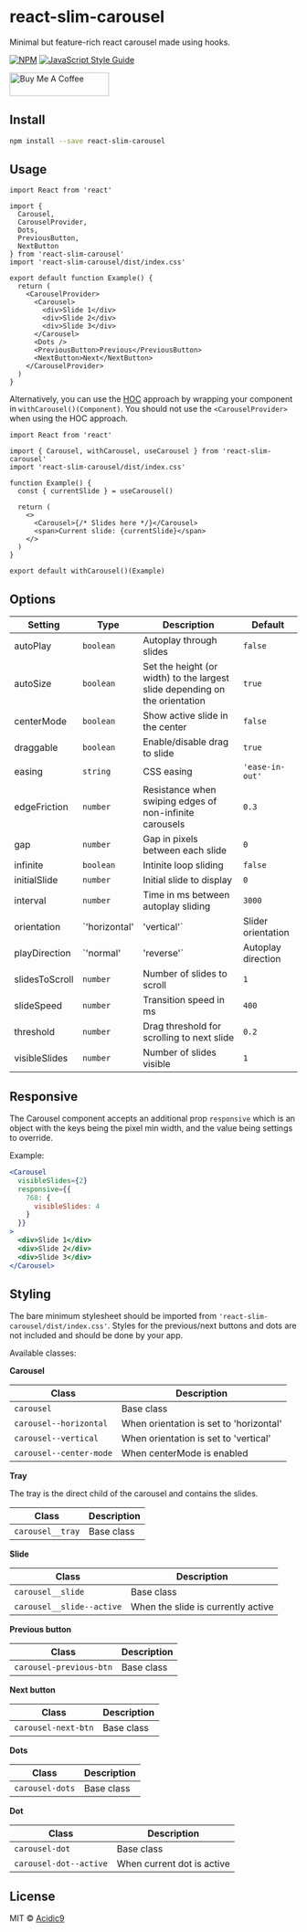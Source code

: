 # react-slim-carousel

Minimal but feature-rich react carousel made using hooks.

[![NPM](https://img.shields.io/npm/v/react-slim-carousel.svg)](https://www.npmjs.com/package/react-slim-carousel) [![JavaScript Style Guide](https://img.shields.io/badge/code_style-standard-brightgreen.svg)](https://standardjs.com)

<a href="https://www.buymeacoffee.com/ariseyhun" target="_blank"><img src="https://cdn.buymeacoffee.com/buttons/v2/default-orange.png" alt="Buy Me A Coffee" height="41" width="174"></a>

## Install

```bash
npm install --save react-slim-carousel
```

## Usage

```tsx
import React from 'react'

import {
  Carousel,
  CarouselProvider,
  Dots,
  PreviousButton,
  NextButton
} from 'react-slim-carousel'
import 'react-slim-carousel/dist/index.css'

export default function Example() {
  return (
    <CarouselProvider>
      <Carousel>
        <div>Slide 1</div>
        <div>Slide 2</div>
        <div>Slide 3</div>
      </Carousel>
      <Dots />
      <PreviousButton>Previous</PreviousButton>
      <NextButton>Next</NextButton>
    </CarouselProvider>
  )
}
```

Alternatively, you can use the [HOC](https://reactjs.org/docs/higher-order-components.html) approach by wrapping your component in `withCarousel()(Component)`. You should not use the `<CarouselProvider>` when using the HOC approach.

```tsx
import React from 'react'

import { Carousel, withCarousel, useCarousel } from 'react-slim-carousel'
import 'react-slim-carousel/dist/index.css'

function Example() {
  const { currentSlide } = useCarousel()

  return (
    <>
      <Carousel>{/* Slides here */}</Carousel>
      <span>Current slide: {currentSlide}</span>
    </>
  )
}

export default withCarousel()(Example)
```

## Options

| Setting        | Type                        | Description                                                                 | Default         |
| -------------- | --------------------------- | --------------------------------------------------------------------------- | --------------- |
| autoPlay       | `boolean`                   | Autoplay through slides                                                     | `false`         |
| autoSize       | `boolean`                   | Set the height (or width) to the largest slide depending on the orientation | `true`          |
| centerMode     | `boolean`                   | Show active slide in the center                                             | `false`         |
| draggable      | `boolean`                   | Enable/disable drag to slide                                                | `true`          |
| easing         | `string`                    | CSS easing                                                                  | `'ease-in-out'` |
| edgeFriction   | `number`                    | Resistance when swiping edges of non-infinite carousels                     | `0.3`           |
| gap            | `number`                    | Gap in pixels between each slide                                            | `0`             |
| infinite       | `boolean`                   | Intinite loop sliding                                                       | `false`         |
| initialSlide   | `number`                    | Initial slide to display                                                    | `0`             |
| interval       | `number`                    | Time in ms between autoplay sliding                                         | `3000`          |
| orientation    | `'horizontal' | 'vertical'` | Slider orientation                                                          | `'horizontal'`  |
| playDirection  | `'normal' | 'reverse'`      | Autoplay direction                                                          | `'normal'`      |
| slidesToScroll | `number`                    | Number of slides to scroll                                                  | `1`             |
| slideSpeed     | `number`                    | Transition speed in ms                                                      | `400`           |
| threshold      | `number`                    | Drag threshold for scrolling to next slide                                  | `0.2`           |
| visibleSlides  | `number`                    | Number of slides visible                                                    | `1`             |

## Responsive

The Carousel component accepts an additional prop `responsive` which is an object with the keys being the pixel min width, and the value being settings to override.

Example:

```jsx
<Carousel
  visibleSlides={2}
  responsive={{
    768: {
      visibleSlides: 4
    }
  }}
>
  <div>Slide 1</div>
  <div>Slide 2</div>
  <div>Slide 3</div>
</Carousel>
```

## Styling

The bare minimum stylesheet should be imported from `'react-slim-carousel/dist/index.css'`. Styles for the previous/next buttons and dots are not included and should be done by your app.

Available classes:

**Carousel**

| Class                   | Description                             |
| ----------------------- | --------------------------------------- |
| `carousel`              | Base class                              |
| `carousel--horizontal`  | When orientation is set to 'horizontal' |
| `carousel--vertical`    | When orientation is set to 'vertical'   |
| `carousel--center-mode` | When centerMode is enabled              |

**Tray**

The tray is the direct child of the carousel and contains the slides.

| Class            | Description |
| ---------------- | ----------- |
| `carousel__tray` | Base class  |

**Slide**

| Class                     | Description                        |
| ------------------------- | ---------------------------------- |
| `carousel__slide`         | Base class                         |
| `carousel__slide--active` | When the slide is currently active |

**Previous button**

| Class                   | Description |
| ----------------------- | ----------- |
| `carousel-previous-btn` | Base class  |

**Next button**

| Class               | Description |
| ------------------- | ----------- |
| `carousel-next-btn` | Base class  |

**Dots**

| Class           | Description |
| --------------- | ----------- |
| `carousel-dots` | Base class  |

**Dot**

| Class                  | Description                |
| ---------------------- | -------------------------- |
| `carousel-dot`         | Base class                 |
| `carousel-dot--active` | When current dot is active |

## License

MIT © [Acidic9](https://github.com/Acidic9)
